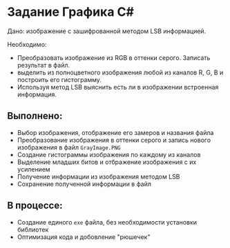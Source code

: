 # Задание Графика C#
Дано: изображение с зашифрованной методом LSB информацией.

Необходимо:
- Преобразовать изображение из RGB в оттенки серого. Записать
результат в файл.
- выделить из полноцветного изображения любой из каналов R, G, B и
построить его гистограмму.
- Используя метод LSB выяснить есть ли в изображении встроенная
информация.

## Выполнено:
- Выбор изображения, отображение его замеров и названия файла
- Преобразование изображения в оттенки серого и запись нового изображения в файл `GrayImage.PNG`
- Создание гистограммы изображения по каждому из каналов
- Выделение младших битов и отбражение изображения с их усилением
- Получение информации из изображения методом LSB
- Сохранение полученной информации в файл

## В процессе:
- Создание единого `exe` файла, без необходимости установки библиотек
- Оптимизация кода и добовление "рюшечек"
